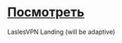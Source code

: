 # <a href="https://afoninis.github.io/LaslesVPN/">Посмотреть</a>
LaslesVPN Landing (will be adaptive)
